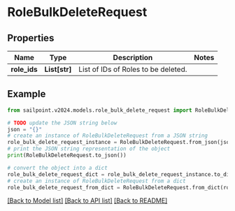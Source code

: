 # RoleBulkDeleteRequest


## Properties

Name | Type | Description | Notes
------------ | ------------- | ------------- | -------------
**role_ids** | **List[str]** | List of IDs of Roles to be deleted. | 

## Example

```python
from sailpoint.v2024.models.role_bulk_delete_request import RoleBulkDeleteRequest

# TODO update the JSON string below
json = "{}"
# create an instance of RoleBulkDeleteRequest from a JSON string
role_bulk_delete_request_instance = RoleBulkDeleteRequest.from_json(json)
# print the JSON string representation of the object
print(RoleBulkDeleteRequest.to_json())

# convert the object into a dict
role_bulk_delete_request_dict = role_bulk_delete_request_instance.to_dict()
# create an instance of RoleBulkDeleteRequest from a dict
role_bulk_delete_request_from_dict = RoleBulkDeleteRequest.from_dict(role_bulk_delete_request_dict)
```
[[Back to Model list]](../README.md#documentation-for-models) [[Back to API list]](../README.md#documentation-for-api-endpoints) [[Back to README]](../README.md)



